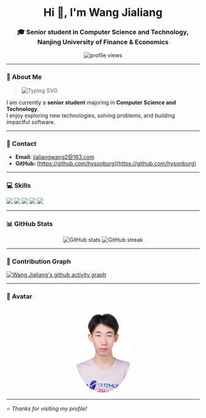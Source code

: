 <h1 align="center">Hi 👋, I'm Wang Jialiang</h1>
<h3 align="center">
  🎓 Senior student in Computer Science and Technology,  
  Nanjing University of Finance & Economics
</h3>

<p align="center">
  <img src="https://komarev.com/ghpvc/?username=hysonburg&label=Profile%20views&color=0e75b6&style=flat" alt="profile views" />
</p>

---

### 💬 About Me
> <img src="https://readme-typing-svg.herokuapp.com?font=Fira+Code&size=18&duration=2500&pause=500&color=00F7FF&width=500&lines=I+love+coding+%26+learning+new+things;Always+improving+my+skills;Building+cool+projects+with+Python+%26+C%2B%2B" alt="Typing SVG" />

I am currently a **senior student** majoring in **Computer Science and Technology**.  
I enjoy exploring new technologies, solving problems, and building impactful software.  

---

### 📧 Contact
- **Email:** [jialiangwang2@163.com](mailto:jialiangwang2@163.com)
- **GitHub:** [https://github.com/hysonburg](https://github.com/hysonburg)

---

### 💻 Skills
<p align="left">
  <img src="https://img.shields.io/badge/Python-3776AB?style=for-the-badge&logo=python&logoColor=white"/>
  <img src="https://img.shields.io/badge/C++-00599C?style=for-the-badge&logo=cplusplus&logoColor=white"/>
  <img src="https://img.shields.io/badge/C%23-239120?style=for-the-badge&logo=c-sharp&logoColor=white"/>
  <img src="https://img.shields.io/badge/Docker-2496ED?style=for-the-badge&logo=docker&logoColor=white"/>
  <img src="https://img.shields.io/badge/Git-F05032?style=for-the-badge&logo=git&logoColor=white"/>
</p>

---

### 📊 GitHub Stats
<p align="center">
  <img src="https://github-readme-stats.vercel.app/api?username=hysonburg&show_icons=true&theme=tokyonight" alt="GitHub stats" height="160"/>
  <img src="https://github-readme-streak-stats.herokuapp.com/?user=hysonburg&theme=tokyonight" alt="GitHub streak" height="160"/>
</p>

---

### 🌱 Contribution Graph
[![Wang Jialiang's github activity graph](https://github-readme-activity-graph.vercel.app/graph?username=hysonburg&bg_color=0f2d3d&color=1cadfb&line=1cadfb&point=1cadfb&area=true&hide_border=true)](https://github.com/ashutosh00710/github-readme-activity-graph)

---

### 📸 Avatar
<p align="center">
  <img src="images/avatar.png" alt="Wang Jialiang" width="150" style="border-radius: 50%;">
</p>

---

⭐️ *Thanks for visiting my profile!*
